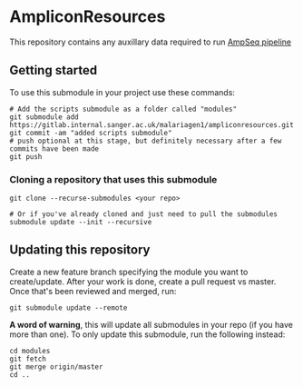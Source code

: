 # AmpliconResources

This repository contains any auxillary data required to run [AmpSeq pipeline](https://gitlab.internal.sanger.ac.uk/malariagen1/ampseq-pipeline.git)

## Getting started

To use this submodule in your project use these commands:

```shell
# Add the scripts submodule as a folder called "modules"
git submodule add https://gitlab.internal.sanger.ac.uk/malariagen1/ampliconresources.git
git commit -am "added scripts submodule"
# push optional at this stage, but definitely necessary after a few commits have been made
git push
```

### Cloning a repository that uses this submodule
```shell
git clone --recurse-submodules <your repo>

# Or if you've already cloned and just need to pull the submodules
submodule update --init --recursive
```

## Updating this repository
Create a new feature branch specifying the module you want to create/update.
After your work is done, create a pull request vs master.
Once that's been reviewed and merged, run:
```shell
git submodule update --remote
```
**A word of warning**, this will update all submodules in your repo (if you have more than one).
To only update this submodule, run the following instead:
```shell
cd modules
git fetch
git merge origin/master
cd ..
```
